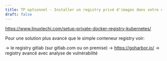 ```yaml
---
title: TP optionnel - Installer un registry privé d'images dans votre cluster 
draft: false
---
```


https://www.linuxtechi.com/setup-private-docker-registry-kubernetes/

Pour une solution plus avancé que le simple conteneur registry voir:

-> le registry gitlab (sur gitlab.com ou on premise)
-> https://goharbor.io/ -> registry avancé avec analyse de vulnérabilité